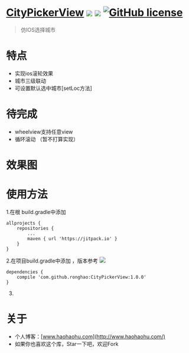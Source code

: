 
# [CityPickerView](https://github.com/ronghao/CityPickerView)  [![](https://jitpack.io/v/ronghao/CityPickerView.svg)](https://jitpack.io/#ronghao/CityPickerView) [![](https://travis-ci.org/ronghao/CityPickerView.svg?branch=master)](https://travis-ci.org/ronghao/CityPickerView) [![GitHub license](https://img.shields.io/badge/license-Apache%202-blue.svg)](https://raw.githubusercontent.com/ronghao/CityPickerView/master/LICENSE)

> 仿IOS选择城市

# 特点
+ 实现ios滚轮效果
+ 城市三级联动
+ 可设置默认选中城市[setLoc方法]

# 待完成
+ wheelview支持任意view
+ 循环滚动 （暂不打算实现）


# 效果图

# 使用方法
1.在根 build.gradle中添加

    allprojects {
        repositories {
            ...
            maven { url 'https://jitpack.io' }
        }
    }

2.在项目build.gradle中添加 ，版本参考 ![](https://jitpack.io/v/ronghao/CityPickerView.svg)

    dependencies {
        compile 'com.github.ronghao:CityPickerView:1.0.0'
    }
3.



# 关于
+ 个人博客：[www.haohaohu.com](http://www.haohaohu.com/)
+ 如果你也喜欢这个库，Star一下吧，欢迎Fork
